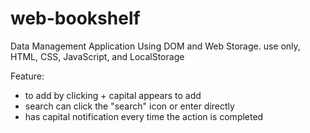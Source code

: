 # web-bookshelf

Data Management Application Using DOM and Web Storage.
use only, HTML, CSS, JavaScript, and LocalStorage

Feature:

- to add by clicking + capital appears to add
- search can click the "search" icon or enter directly
- has capital notification every time the action is completed
